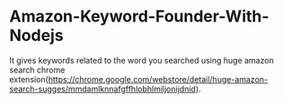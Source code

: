 # Amazon-Keyword-Founder-With-Nodejs
It gives keywords related to the word you searched using huge amazon search chrome extension(https://chrome.google.com/webstore/detail/huge-amazon-search-sugges/mmdamlknnafgffhlobhlmiljonijdnid).

